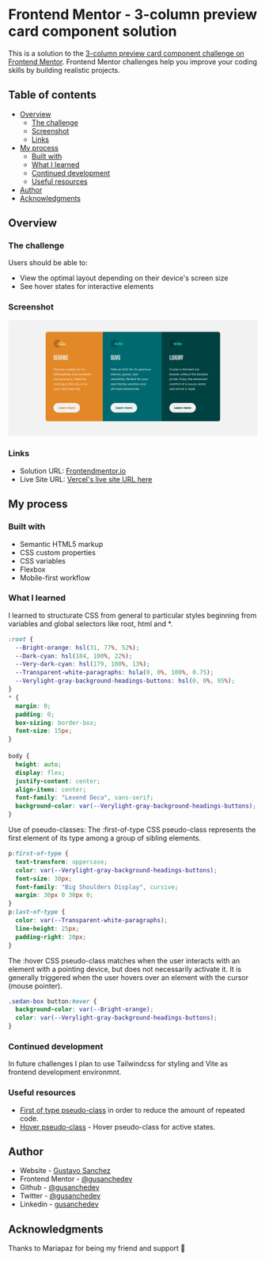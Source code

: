 # Frontend Mentor - 3-column preview card component solution

This is a solution to the [3-column preview card component challenge on Frontend Mentor](https://www.frontendmentor.io/challenges/3column-preview-card-component-pH92eAR2-). Frontend Mentor challenges help you improve your coding skills by building realistic projects. 

## Table of contents

- [Overview](#overview)
  - [The challenge](#the-challenge)
  - [Screenshot](#screenshot)
  - [Links](#links)
- [My process](#my-process)
  - [Built with](#built-with)
  - [What I learned](#what-i-learned)
  - [Continued development](#continued-development)
  - [Useful resources](#useful-resources)
- [Author](#author)
- [Acknowledgments](#acknowledgments)


## Overview

### The challenge

Users should be able to:

- View the optimal layout depending on their device's screen size
- See hover states for interactive elements

### Screenshot

![](design/Screenshot-3-column-preview-card-component.png)


### Links

- Solution URL: [Frontendmentor.io](https://your-solution-url.com)
- Live Site URL: [Vercel's live site URL here](https://prj-03-3column-preview-card-component.vercel.app/)

## My process

### Built with

- Semantic HTML5 markup
- CSS custom properties
- CSS variables
- Flexbox
- Mobile-first workflow

### What I learned

I learned to structurate CSS from general to particular styles beginning from variables and global selectors like root, html and *.

```css
:root {
  --Bright-orange: hsl(31, 77%, 52%);
  --Dark-cyan: hsl(184, 100%, 22%);
  --Very-dark-cyan: hsl(179, 100%, 13%);
  --Transparent-white-paragraphs: hsla(0, 0%, 100%, 0.75);
  --Verylight-gray-background-headings-buttons: hsl(0, 0%, 95%);
}
* {
  margin: 0;
  padding: 0;
  box-sizing: border-box;
  font-size: 15px;
}

body {
  height: auto;
  display: flex;
  justify-content: center;
  align-items: center;
  font-family: "Lexend Deca", sans-serif;
  background-color: var(--Verylight-gray-background-headings-buttons);
}
```
Use of pseudo-classes: The :first-of-type CSS pseudo-class represents the first element of its type among a group of sibling elements.
```css
p:first-of-type {
  text-transform: uppercase;
  color: var(--Verylight-gray-background-headings-buttons);
  font-size: 30px;
  font-family: "Big Shoulders Display", cursive;
  margin: 30px 0 30px 0;
}
p:last-of-type {
  color: var(--Transparent-white-paragraphs);
  line-height: 25px;
  padding-right: 20px;
}
```
The :hover CSS pseudo-class matches when the user interacts with an element with a pointing device, but does not necessarily activate it. It is generally triggered when the user hovers over an element with the cursor (mouse pointer).
```css
.sedan-box button:hover {
  background-color: var(--Bright-orange);
  color: var(--Verylight-gray-background-headings-buttons);
}
```

### Continued development

In future challenges I plan to use Tailwindcss for styling and Vite as frontend development environmnt.

### Useful resources

- [First of type pseudo-class](https://developer.mozilla.org/en-US/docs/Web/CSS/:first-of-type) in order to reduce the amount of repeated code.
- [Hover pseudo-class](https://developer.mozilla.org/es/docs/Web/CSS/:hover) - Hover pseudo-class for active states.

## Author

- Website - [Gustavo Sanchez](https://www.gusanche.dev)
- Frontend Mentor - [@gusanchedev](https://www.frontendmentor.io/profile/gusanchedev)
- Github - [@gusanchedev](https://www.github.com/gusanchedev)
- Twitter - [@gusanchedev](https://www.twitter.com/gusanchedev)
- Linkedin - [gusanchedev](https://www.linkedin.com/in/gusanchedev/)

## Acknowledgments

Thanks to Mariapaz for being my friend and support 💙
